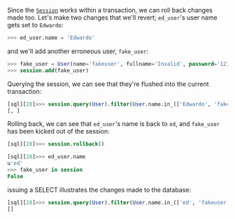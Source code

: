 Since the [`Session`](http://docs.sqlalchemy.org/session_api.html#sqlalchemy.orm.session.Session "sqlalchemy.orm.session.Session") works within a transaction, we can roll back changes made too. Let's make two changes that we'll revert; `ed_user`'s user name gets set to `Edwardo`:
    
```sql    
>>> ed_user.name = 'Edwardo'
```

and we'll add another erroneous user, `fake_user`:
    
```sql    
>>> fake_user = User(name='fakeuser', fullname='Invalid', password='12345')
>>> session.add(fake_user)
```

Querying the session, we can see that they're flushed into the current transaction:
    
```sql    
[sql][28]>>> session.query(User).filter(User.name.in_(['Edwardo', 'fakeuser'])).all()
[, ]
```

Rolling back, we can see that `ed_user`'s name is back to `ed`, and `fake_user` has been kicked out of the session:
    
```sql    
[sql][28]>>> session.rollback()

[sql][28]>>> ed_user.name
u'ed'
>>> fake_user in session
False
```

issuing a SELECT illustrates the changes made to the database:
    
```sql    
[sql][28]>>> session.query(User).filter(User.name.in_(['ed', 'fakeuser'])).all()
[]
```
